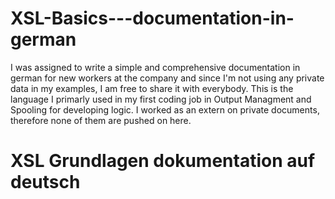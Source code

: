 # XSL-Basics---documentation-in-german

I was assigned to write a simple and comprehensive documentation in german for new workers at the company and since I'm not using any private data in my examples, I am free to share it with everybody.
This is the language I primarly used in my first coding job in Output Managment and Spooling for developing logic. 
I worked as an extern on private documents, therefore none of them are pushed on here.

# XSL Grundlagen dokumentation auf deutsch
